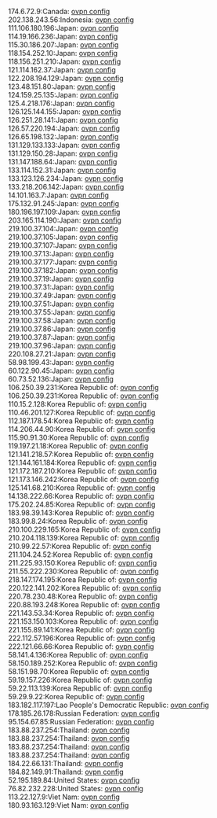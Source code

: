 174.6.72.9:Canada: [ovpn config](vpn/174_6_72_9.ovpn)  
202.138.243.56:Indonesia: [ovpn config](vpn/202_138_243_56.ovpn)  
111.106.180.196:Japan: [ovpn config](vpn/111_106_180_196.ovpn)  
114.19.166.236:Japan: [ovpn config](vpn/114_19_166_236.ovpn)  
115.30.186.207:Japan: [ovpn config](vpn/115_30_186_207.ovpn)  
118.154.252.10:Japan: [ovpn config](vpn/118_154_252_10.ovpn)  
118.156.251.210:Japan: [ovpn config](vpn/118_156_251_210.ovpn)  
121.114.162.37:Japan: [ovpn config](vpn/121_114_162_37.ovpn)  
122.208.194.129:Japan: [ovpn config](vpn/122_208_194_129.ovpn)  
123.48.151.80:Japan: [ovpn config](vpn/123_48_151_80.ovpn)  
124.159.25.135:Japan: [ovpn config](vpn/124_159_25_135.ovpn)  
125.4.218.176:Japan: [ovpn config](vpn/125_4_218_176.ovpn)  
126.125.144.155:Japan: [ovpn config](vpn/126_125_144_155.ovpn)  
126.251.28.141:Japan: [ovpn config](vpn/126_251_28_141.ovpn)  
126.57.220.194:Japan: [ovpn config](vpn/126_57_220_194.ovpn)  
126.65.198.132:Japan: [ovpn config](vpn/126_65_198_132.ovpn)  
131.129.133.133:Japan: [ovpn config](vpn/131_129_133_133.ovpn)  
131.129.150.28:Japan: [ovpn config](vpn/131_129_150_28.ovpn)  
131.147.188.64:Japan: [ovpn config](vpn/131_147_188_64.ovpn)  
133.114.152.31:Japan: [ovpn config](vpn/133_114_152_31.ovpn)  
133.123.126.234:Japan: [ovpn config](vpn/133_123_126_234.ovpn)  
133.218.206.142:Japan: [ovpn config](vpn/133_218_206_142.ovpn)  
14.101.163.7:Japan: [ovpn config](vpn/14_101_163_7.ovpn)  
175.132.91.245:Japan: [ovpn config](vpn/175_132_91_245.ovpn)  
180.196.197.109:Japan: [ovpn config](vpn/180_196_197_109.ovpn)  
203.165.114.190:Japan: [ovpn config](vpn/203_165_114_190.ovpn)  
219.100.37.104:Japan: [ovpn config](vpn/219_100_37_104.ovpn)  
219.100.37.105:Japan: [ovpn config](vpn/219_100_37_105.ovpn)  
219.100.37.107:Japan: [ovpn config](vpn/219_100_37_107.ovpn)  
219.100.37.13:Japan: [ovpn config](vpn/219_100_37_13.ovpn)  
219.100.37.177:Japan: [ovpn config](vpn/219_100_37_177.ovpn)  
219.100.37.182:Japan: [ovpn config](vpn/219_100_37_182.ovpn)  
219.100.37.19:Japan: [ovpn config](vpn/219_100_37_19.ovpn)  
219.100.37.31:Japan: [ovpn config](vpn/219_100_37_31.ovpn)  
219.100.37.49:Japan: [ovpn config](vpn/219_100_37_49.ovpn)  
219.100.37.51:Japan: [ovpn config](vpn/219_100_37_51.ovpn)  
219.100.37.55:Japan: [ovpn config](vpn/219_100_37_55.ovpn)  
219.100.37.58:Japan: [ovpn config](vpn/219_100_37_58.ovpn)  
219.100.37.86:Japan: [ovpn config](vpn/219_100_37_86.ovpn)  
219.100.37.87:Japan: [ovpn config](vpn/219_100_37_87.ovpn)  
219.100.37.96:Japan: [ovpn config](vpn/219_100_37_96.ovpn)  
220.108.27.21:Japan: [ovpn config](vpn/220_108_27_21.ovpn)  
58.98.199.43:Japan: [ovpn config](vpn/58_98_199_43.ovpn)  
60.122.90.45:Japan: [ovpn config](vpn/60_122_90_45.ovpn)  
60.73.52.136:Japan: [ovpn config](vpn/60_73_52_136.ovpn)  
106.250.39.231:Korea Republic of: [ovpn config](vpn/106_250_39_231.ovpn)  
106.250.39.231:Korea Republic of: [ovpn config](vpn/106_250_39_231.ovpn)  
110.15.2.128:Korea Republic of: [ovpn config](vpn/110_15_2_128.ovpn)  
110.46.201.127:Korea Republic of: [ovpn config](vpn/110_46_201_127.ovpn)  
112.187.178.54:Korea Republic of: [ovpn config](vpn/112_187_178_54.ovpn)  
114.206.44.90:Korea Republic of: [ovpn config](vpn/114_206_44_90.ovpn)  
115.90.91.30:Korea Republic of: [ovpn config](vpn/115_90_91_30.ovpn)  
119.197.21.18:Korea Republic of: [ovpn config](vpn/119_197_21_18.ovpn)  
121.141.218.57:Korea Republic of: [ovpn config](vpn/121_141_218_57.ovpn)  
121.144.161.184:Korea Republic of: [ovpn config](vpn/121_144_161_184.ovpn)  
121.172.187.210:Korea Republic of: [ovpn config](vpn/121_172_187_210.ovpn)  
121.173.146.242:Korea Republic of: [ovpn config](vpn/121_173_146_242.ovpn)  
125.141.68.210:Korea Republic of: [ovpn config](vpn/125_141_68_210.ovpn)  
14.138.222.66:Korea Republic of: [ovpn config](vpn/14_138_222_66.ovpn)  
175.202.24.85:Korea Republic of: [ovpn config](vpn/175_202_24_85.ovpn)  
183.98.39.143:Korea Republic of: [ovpn config](vpn/183_98_39_143.ovpn)  
183.99.8.24:Korea Republic of: [ovpn config](vpn/183_99_8_24.ovpn)  
210.100.229.165:Korea Republic of: [ovpn config](vpn/210_100_229_165.ovpn)  
210.204.118.139:Korea Republic of: [ovpn config](vpn/210_204_118_139.ovpn)  
210.99.22.57:Korea Republic of: [ovpn config](vpn/210_99_22_57.ovpn)  
211.104.24.52:Korea Republic of: [ovpn config](vpn/211_104_24_52.ovpn)  
211.225.93.150:Korea Republic of: [ovpn config](vpn/211_225_93_150.ovpn)  
211.55.222.230:Korea Republic of: [ovpn config](vpn/211_55_222_230.ovpn)  
218.147.174.195:Korea Republic of: [ovpn config](vpn/218_147_174_195.ovpn)  
220.122.141.202:Korea Republic of: [ovpn config](vpn/220_122_141_202.ovpn)  
220.78.230.48:Korea Republic of: [ovpn config](vpn/220_78_230_48.ovpn)  
220.88.193.248:Korea Republic of: [ovpn config](vpn/220_88_193_248.ovpn)  
221.143.53.34:Korea Republic of: [ovpn config](vpn/221_143_53_34.ovpn)  
221.153.150.103:Korea Republic of: [ovpn config](vpn/221_153_150_103.ovpn)  
221.155.89.141:Korea Republic of: [ovpn config](vpn/221_155_89_141.ovpn)  
222.112.57.196:Korea Republic of: [ovpn config](vpn/222_112_57_196.ovpn)  
222.121.66.66:Korea Republic of: [ovpn config](vpn/222_121_66_66.ovpn)  
58.141.4.136:Korea Republic of: [ovpn config](vpn/58_141_4_136.ovpn)  
58.150.189.252:Korea Republic of: [ovpn config](vpn/58_150_189_252.ovpn)  
58.151.98.70:Korea Republic of: [ovpn config](vpn/58_151_98_70.ovpn)  
59.19.157.226:Korea Republic of: [ovpn config](vpn/59_19_157_226.ovpn)  
59.22.113.139:Korea Republic of: [ovpn config](vpn/59_22_113_139.ovpn)  
59.29.9.22:Korea Republic of: [ovpn config](vpn/59_29_9_22.ovpn)  
183.182.117.197:Lao People's Democratic Republic: [ovpn config](vpn/183_182_117_197.ovpn)  
178.185.26.178:Russian Federation: [ovpn config](vpn/178_185_26_178.ovpn)  
95.154.67.85:Russian Federation: [ovpn config](vpn/95_154_67_85.ovpn)  
183.88.237.254:Thailand: [ovpn config](vpn/183_88_237_254.ovpn)  
183.88.237.254:Thailand: [ovpn config](vpn/183_88_237_254.ovpn)  
183.88.237.254:Thailand: [ovpn config](vpn/183_88_237_254.ovpn)  
183.88.237.254:Thailand: [ovpn config](vpn/183_88_237_254.ovpn)  
184.22.66.131:Thailand: [ovpn config](vpn/184_22_66_131.ovpn)  
184.82.149.91:Thailand: [ovpn config](vpn/184_82_149_91.ovpn)  
52.195.189.84:United States: [ovpn config](vpn/52_195_189_84.ovpn)  
76.82.232.228:United States: [ovpn config](vpn/76_82_232_228.ovpn)  
113.22.127.9:Viet Nam: [ovpn config](vpn/113_22_127_9.ovpn)  
180.93.163.129:Viet Nam: [ovpn config](vpn/180_93_163_129.ovpn)  
